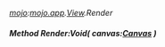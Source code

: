 _[mojo](../../modules/mojo/mojo-module.md):[mojo.app](../../modules/mojo/mojo-app.md).[View](../../modules/mojo/mojo-app-view.md).Render_
##### Method Render:Void( canvas:[Canvas](../../modules/mojo/mojo-graphics-canvas.md) )
